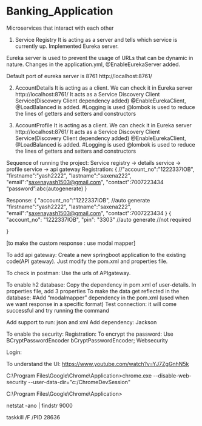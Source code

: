 # Banking_Application
Microservices that interact with each other


1. Service Registry
It is acting as a server and tells which service is currently up. Implemented Eureka server. 

Eureka server is used to prevent the usage of URLs that can be dynamic in nature. 
Changes in the application.yml, @EnableEurekaServer added.

Default port of eureka server is 8761 http://localhost:8761/



2. AccountDetails
It is acting as a client. We can check it in Eureka server  http://localhost:8761/
It acts as a Service Discovery Client Service(Discovery Client dependency added)
@EnableEurekaClient, @LoadBalanced is added.
#Logging is used
@lombok is used to reduce the lines of getters and setters and constructors



3. AccountProfile
It is acting as a client. We can check it in Eureka server  http://localhost:8761/
It acts as a Service Discovery Client Service(Discovery Client dependency added)
@EnableEurekaClient, @LoadBalanced is added.
#Logging is used
@lombok is used to reduce the lines of getters and setters and constructors



Sequence of running the project:
Service registry -> details service -> profile service -> api gateway
Registration:
{
    //"account_no":"1222337IOB",
    "firstname":"yash2222",
    "lastname":"saxena222",
    "email":"saxenayash1503@gmail.com",
    "contact":7007223434
    “password”:abc(autogenerate)
}

Response:
{
    "account_no":"1222337IOB", //auto generate
    "firstname":"yash2222",
    "lastname":"saxena222",
    "email":"saxenayash1503@gmail.com",
    "contact":7007223434
}
{
    "account_no": "1222337IOB",
    "pin": "3303"		//auto generate     //not required

}

[to make the custom response : use modal mapper]

To add api gateway:
Create a new springboot application to the existing code(API gateway).
Just modify the pom.xml and properties file.

To check in postman:
Use the urls of APIgateway.

To enable h2 database:
Copy the dependency in pom.xml of user-details.
In properties file, add 3 properties
To make the data get reflected in the database:
#Add “modalmapper” dependency in the pom.xml (used when we want response in a specific format)
Test connection: it will come successful and try running the command

Add support to run: json and xml
Add dependency: Jackson

To enable the security:
Registration:
To encrypt the password: 
Use BCryptPasswordEncoder bCryptPasswordEncoder;
Websecurity

Login:



To understand the UI:
https://www.youtube.com/watch?v=YJ7ZgGnhN5k







C:\Program Files\Google\Chrome\Application>chrome.exe --disable-web-security --user-data-dir="c:/ChromeDevSession"

C:\Program Files\Google\Chrome\Application>

netstat -ano | findstr 9000

 taskkill /F /PID 28636
